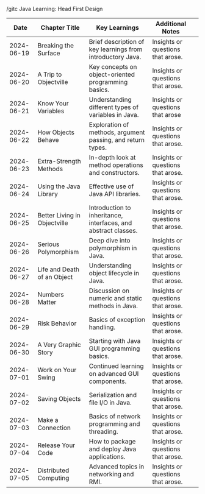 /gitc
Java Learning: Head First Design

| Date       | Chapter Title                | Key Learnings                                                  | Additional Notes                  |     |
| ---------- | ---------------------------- | -------------------------------------------------------------- | --------------------------------- | --- |
| 2024-06-19 | Breaking the Surface         | Brief description of key learnings from introductory Java.     | Insights or questions that arose. |     |
| 2024-06-20 | A Trip to Objectville        | Key concepts on object-oriented programming basics.            | Insights or questions that arose. |     |
| 2024-06-21 | Know Your Variables          | Understanding different types of variables in Java.            | Insights or questions that arose  |     |
| 2024-06-22 | How Objects Behave           | Exploration of methods, argument passing, and return types.    | Insights or questions that arose. |     |
| 2024-06-23 | Extra-Strength Methods       | In-depth look at method operations and constructors.           | Insights or questions that arose. |     |
| 2024-06-24 | Using the Java Library       | Effective use of Java API libraries.                           | Insights or questions that arose. |     |
| 2024-06-25 | Better Living in Objectville | Introduction to inheritance, interfaces, and abstract classes. | Insights or questions that arose. |     |
| 2024-06-26 | Serious Polymorphism         | Deep dive into polymorphism in Java.                           | Insights or questions that arose. |     |
| 2024-06-27 | Life and Death of an Object  | Understanding object lifecycle in Java.                        | Insights or questions that arose. |     |
| 2024-06-28 | Numbers Matter               | Discussion on numeric and static methods in Java.              | Insights or questions that arose. |     |
| 2024-06-29 | Risk Behavior                | Basics of exception handling.                                  | Insights or questions that arose. |     |
| 2024-06-30 | A Very Graphic Story         | Starting with Java GUI programming basics.                     | Insights or questions that arose. |     |
| 2024-07-01 | Work on Your Swing           | Continued learning on advanced GUI components.                 | Insights or questions that arose. |     |
| 2024-07-02 | Saving Objects               | Serialization and file I/O in Java.                            | Insights or questions that arose. |     |
| 2024-07-03 | Make a Connection            | Basics of network programming and threading.                   | Insights or questions that arose. |     |
| 2024-07-04 | Release Your Code            | How to package and deploy Java applications.                   | Insights or questions that arose. |     |
| 2024-07-05 | Distributed Computing        | Advanced topics in networking and RMI.                         | Insights or questions that arose. |     |